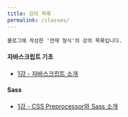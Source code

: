 ```yaml
---
title: 강의 목록
permalink: /classes/
---
```


    블로그에 작성한 '연재 형식'의 강의 목록입니다.

#### 자바스크립트 기초
* [1강 - 자바스크립트 소개](http://l0gic.me/2016-12-16/javascript-basic-class-1/)

#### Sass
* [1강 - CSS Preprocessor와 Sass 소개](http://l0gic.me/2016-12-12/sass-class-1/)
